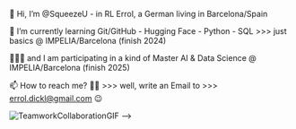 👋 Hi, I’m @SqueezeU - in RL Errol, a German living in Barcelona/Spain

🌱 I’m currently learning Git/GitHub - Hugging Face - Python - SQL >>> just basics @ IMPELIA/Barcelona (finish 2024)

🤦🏻‍♂️ and I am participating in a kind of Master AI & Data Science @ IMPELIA/Barcelona (finish 2025)

📫 How to reach me? 🤷‍♂️ >>> well, write an Email to >>> errol.dickl@gmail.com 😉

![TeamworkCollaborationGIF](https://github.com/user-attachments/assets/ea40ff9d-3fbc-47d1-8f1d-26a3b198c46b)
-->
